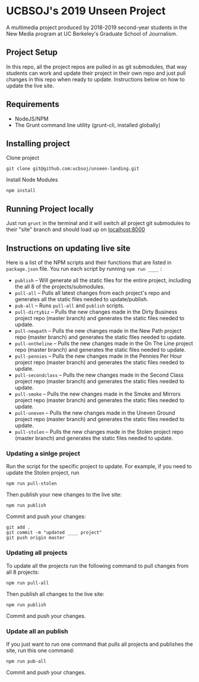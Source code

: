 # UCBSOJ's 2019 Unseen Project
A multimedia project produced by 2018-2019 second-year students in the New Media program at UC Berkeley's Graduate School of Journalism.

## Project Setup
In this repo, all the project repos are pulled in as git submodules, that way students can work and update their project in their own repo and just pull changes in this repo when ready to update. Instructions below on how to update the live site.

## Requirements
- NodeJS/NPM
- The Grunt command line utility (grunt-cli, installed globally)

## Installing project
Clone project
```
git clone git@github.com:ucbsoj/unseen-landing.git
```
Install Node Modules
```
npm install
```

## Running Project locally
Just run `grunt` in the terminal and it will switch all project git submodules to their "site" branch and should load up on [localhost:8000](localhost:8000)

## Instructions on updating live site
Here is a list of the NPM scripts and their functions that are listed in `package.json` file. You run each script by running `npm run ____` :
- `publish` – Will generate all the static files for the entire project, including the all 8 of the projects/submodules.
- `pull-all` – Pulls all latest changes from each project's repo and generates all the static files needed to update/publish.
- `pub-all` – Runs `pull-all` and `publish` scripts.
- `pull-dirtybiz` – Pulls the new changes made in the Dirty Business project repo (master branch) and generates the static files needed to update.
- `pull-newpath` – Pulls the new changes made in the New Path project repo (master branch) and generates the static files needed to update.
- `pull-ontheline` – Pulls the new changes made in the On The Line project repo (master branch) and generates the static files needed to update.
- `pull-pennies` – Pulls the new changes made in the Pennies Per Hour project repo (master branch) and generates the static files needed to update.
- `pull-secondclass` – Pulls the new changes made in the Second Class project repo (master branch) and generates the static files needed to update.
- `pull-smoke` – Pulls the new changes made in the Smoke and Mirrors project repo (master branch) and generates the static files needed to update.
- `pull-uneven` – Pulls the new changes made in the Uneven Ground project repo (master branch) and generates the static files needed to update.
- `pull-stolen` – Pulls the new changes made in the Stolen project repo (master branch) and generates the static files needed to update.


### Updating a sinlge project
Run the script for the specific project to update. For example, if you need to update the Stolen project, run
```
npm run pull-stolen
```
Then publish your new changes to the live site:
```
npm run publish
```
Commit and push your changes:
```
git add .
git commit -m "updated ____ project"
git push origin master
```
### Updating all projects
To update all the projects run the following command to pull changes from all 8 projects:
```
npm run pull-all
```
Then publish all changes to the live site:
```
npm run publish
```
Commit and push your changes.

### Update all an publish
If you just want to run one command that pulls all projects and publishes the site, run this one command:
```
npm run pub-all
```
Commit and push your changes.
